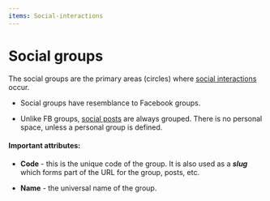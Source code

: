 ```yaml
---
items: Social-interactions
---
```


# Social groups

The social groups are the primary areas (circles) where [social interactions](https://docs.erp.net/tech/modules/community/social-interactions/index.html) occur.

- Social groups have resemblance to Facebook groups.

- Unlike FB groups, [social posts](https://docs.erp.net/tech/modules/community/social-interactions/social-posts.html) are always grouped. There is no personal space, unless a personal group is defined.

#### Important attributes:

- **Code** - this is the unique code of the group. It is also used as a ***slug*** which forms part of the URL for the group, posts, etc.

- **Name** - the universal name of the group.
